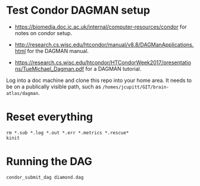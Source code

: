 # Test Condor DAGMAN setup

* https://biomedia.doc.ic.ac.uk/internal/computer-resources/condor for notes on condor setup.

* http://research.cs.wisc.edu/htcondor/manual/v8.8/DAGManApplications.html
for the DAGMAN manual.

* https://research.cs.wisc.edu/htcondor/HTCondorWeek2017/presentations/TueMichael_Dagman.pdf for a DAGMAN tutorial.

Log into a doc machine and clone this repo into your home area. It needs to be
on a publically visible path, such as `/homes/jcupitt/GIT/brain-atlas/dagman`.

# Reset everything


```
rm *.sub *.log *.out *.err *.metrics *.rescue*
kinit
```

# Running the DAG

```
condor_submit_dag diamond.dag
```
